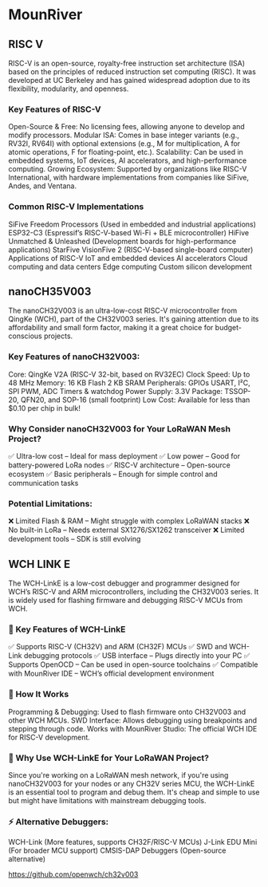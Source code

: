 # MounRiver 
## RISC V
RISC-V is an open-source, royalty-free instruction set architecture (ISA) based on the principles of reduced instruction set computing (RISC). It was developed at UC Berkeley and has gained widespread adoption due to its flexibility, modularity, and openness.
### Key Features of RISC-V
Open-Source & Free: No licensing fees, allowing anyone to develop and modify processors.
Modular ISA: Comes in base integer variants (e.g., RV32I, RV64I) with optional extensions (e.g., M for multiplication, A for atomic operations, F for floating-point, etc.).
Scalability: Can be used in embedded systems, IoT devices, AI accelerators, and high-performance computing.
Growing Ecosystem: Supported by organizations like RISC-V International, with hardware implementations from companies like SiFive, Andes, and Ventana.
### Common RISC-V Implementations
SiFive Freedom Processors (Used in embedded and industrial applications)
ESP32-C3 (Espressif’s RISC-V-based Wi-Fi + BLE microcontroller)
HiFive Unmatched & Unleashed (Development boards for high-performance applications)
StarFive VisionFive 2 (RISC-V-based single-board computer)
Applications of RISC-V
IoT and embedded devices
AI accelerators
Cloud computing and data centers
Edge computing
Custom silicon development
## nanoCH35V003
The nanoCH32V003 is an ultra-low-cost RISC-V microcontroller from QingKe (WCH), part of the CH32V003 series. It's gaining attention due to its affordability and small form factor, making it a great choice for budget-conscious projects.
### Key Features of nanoCH32V003:
Core: QingKe V2A (RISC-V 32-bit, based on RV32EC)
Clock Speed: Up to 48 MHz
Memory:
16 KB Flash
2 KB SRAM
Peripherals:
GPIOs
USART, I²C, SPI
PWM, ADC
Timers & watchdog
Power Supply: 3.3V
Package: TSSOP-20, QFN20, and SOP-16 (small footprint)
Low Cost: Available for less than $0.10 per chip in bulk!
### Why Consider nanoCH32V003 for Your LoRaWAN Mesh Project?
✅ Ultra-low cost – Ideal for mass deployment
 ✅ Low power – Good for battery-powered LoRa nodes
 ✅ RISC-V architecture – Open-source ecosystem
 ✅ Basic peripherals – Enough for simple control and communication tasks
### Potential Limitations:
❌ Limited Flash & RAM – Might struggle with complex LoRaWAN stacks
 ❌ No built-in LoRa – Needs external SX1276/SX1262 transceiver
 ❌ Limited development tools – SDK is still evolving


## WCH LINK E
The WCH-LinkE is a low-cost debugger and programmer designed for WCH’s RISC-V and ARM microcontrollers, including the CH32V003 series. It is widely used for flashing firmware and debugging RISC-V MCUs from WCH.

### 🔹 Key Features of WCH-LinkE
✅ Supports RISC-V (CH32V) and ARM (CH32F) MCUs
 ✅ SWD and WCH-Link debugging protocols
 ✅ USB interface – Plugs directly into your PC
 ✅ Supports OpenOCD – Can be used in open-source toolchains
 ✅ Compatible with MounRiver IDE – WCH’s official development environment

### 🔹 How It Works
Programming & Debugging: Used to flash firmware onto CH32V003 and other WCH MCUs.
SWD Interface: Allows debugging using breakpoints and stepping through code.
Works with MounRiver Studio: The official WCH IDE for RISC-V development.

### 🔹 Why Use WCH-LinkE for Your LoRaWAN Project?
Since you're working on a LoRaWAN mesh network, if you're using nanoCH32V003 for your nodes or any CH32V series MCU, the WCH-LinkE is an essential tool to program and debug them. It's cheap and simple to use but might have limitations with mainstream debugging tools.
### ⚡ Alternative Debuggers:
WCH-Link (More features, supports CH32F/RISC-V MCUs)
J-Link EDU Mini (For broader MCU support)
CMSIS-DAP Debuggers (Open-source alternative)

https://github.com/openwch/ch32v003
